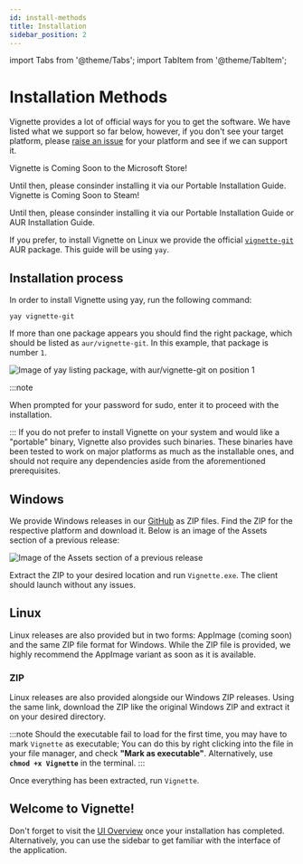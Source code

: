 ```yaml
---
id: install-methods
title: Installation
sidebar_position: 2
---
```


import Tabs from '@theme/Tabs';
import TabItem from '@theme/TabItem';

# Installation Methods

Vignette provides a lot of official ways for you to get the software. We have listed what we support so far below, however, if you don't see your target platform, please [raise an issue](https://github.com/vignetteapp/vignette/issues/new) for your platform and see if we can support it.

<Tabs groupId="operating-systems">
  <TabItem value="microsoft-store" label="Microsoft Store (Windows)" default>
  
  Vignette is Coming Soon to the Microsoft Store!

  Until then, please consinder installing it via our Portable Installation Guide.
  </TabItem>
  <TabItem value="steam" label="Steam">
  Vignette is Coming Soon to Steam!

  Until then, please consinder installing it via our Portable Installation Guide or AUR Installation Guide.
  </TabItem>
  <TabItem value="aur" label="AUR (Linux)">

  If you prefer, to install Vignette on Linux we provide the official [`vignette-git`](https://aur.archlinux.org/packages/vignette-git/) AUR package. This guide will be using `yay`.



## Installation process

In order to install Vignette using yay, run the following command:

`yay vignette-git`



If more than one package appears you should find the right package, which should be listed as `aur/vignette-git`. In this example, that package is number `1`.

![Image of yay listing package, with aur/vignette-git on position 1](/img/install/yay-terminal-window.webp)



:::note 

When prompted for your password for sudo, enter it to proceed with the installation.

:::
  </TabItem>
  <TabItem value="portable" label="Portable">
If you do not prefer to install Vignette on your system and would like a "portable" binary, Vignette also provides such binaries.
These binaries have been tested to work on major platforms as much as the installable ones, and should not require any dependencies
aside from the aforementioned prerequisites.

## Windows

We provide Windows releases in our [GitHub](https://github.com/vignetteapp/vignette/releases/latest) as ZIP files. Find the ZIP for the respective platform
and download it. Below is an image of the Assets section of a previous release:

![Image of the `Assets` section of a previous release](/img/install/assets.png)

Extract the ZIP to your desired location and run `Vignette.exe`. The client should launch without any issues.

## Linux

Linux releases are also provided but in two forms: AppImage (coming soon) and the same ZIP file format for Windows. While the ZIP file is provided, we highly
recommend the AppImage variant as soon as it is available.

### ZIP

Linux releases are also provided alongside our Windows ZIP releases. Using the same link, download the ZIP like the original Windows ZIP and extract it on your desired
directory.

:::note
Should the executable fail to load for the first time, you may have to mark `Vignette` as executable; You can do this by right clicking into the file in your file manager, and
check **"Mark as executable"**. Alternatively, use **`chmod +x Vignette`** in the terminal.
:::

Once everything has been extracted, run `Vignette`.

  </TabItem>
</Tabs>

## Welcome to Vignette!

Don't forget to visit the [UI Overview](/client/overview.md) once your installation has completed. Alternatively, you can use the sidebar to get familiar with the interface of the application.